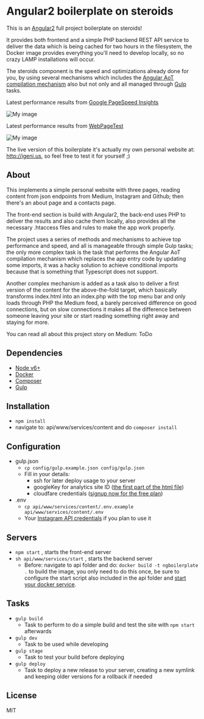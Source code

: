 # Angular2 boilerplate on steroids

This is an [Angular2](https://angular.io/) full project boilerplate on steroids!

It provides both frontend and a simple PHP backend REST API service to deliver the data which is being cached for two hours in the filesystem, the Docker image provides everything you'll need to develop locally, so no crazy LAMP installations will occur.

The steroids component is the speed and optimizations already done for you, by using several mechanisms which includes the [Angular AoT compilation mechanism](https://angular.io/docs/ts/latest/cookbook/aot-compiler.html) also but not only and all managed through [Gulp](http://gulpjs.com/) tasks.

Latest performance results from [Google PageSpeed Insights](https://developers.google.com/speed/pagespeed/insights/)

![My image](https://voxmachina.github.io/img/boilerplate_gstatus.png)

Latest performance results from [WebPageTest](https://www.webpagetest.org/)

![My image](https://voxmachina.github.io/img/boilerplate_pstatus.png)

The live version of this boilerplate it's actually my own personal website at: http://igeni.us, so feel free to test it for yourself ;)

## About

This implements a simple personal website with three pages, reading content from json endpoints from Medium, Instagram and Github; then there's an about page and a contacts page.

The front-end section is build with Angular2, the back-end uses PHP to deliver the results and also cache them locally, also provides all the necessary .htaccess files and rules to make the app work properly.

The project uses a series of methods and mechanisms to achieve top performance and speed, and all is manageable through simple Gulp tasks; the only more complex task is the task that performs the Angular AoT compilation mechanism which replaces the app entry code by updating some imports, it was a hacky solution to achieve conditional imports because that is something that Typescript does not support.

Another complex mechanism is added as a task also to deliver a first version of the content for the above-the-fold target, which basically transforms index.html into an index.php with the top menu bar and only loads through PHP the Medium feed, a barely perceived difference on good connections, but on slow connections it makes all the difference between someone leaving your site or start reading something right away and staying for more. 

You can read all about this project story on Medium: ToDo

## Dependencies

- [Node v6+](https://nodejs.org/en/)
- [Docker](https://www.docker.com/)
- [Composer](https://getcomposer.org/)
- [Gulp](http://gulpjs.com/)



## Installation

- `npm install`
- navigate to: api/www/services/content and do `composer install`



## Configuration

- gulp.json
  - `cp config/gulp.example.json config/gulp.json`
  - Fill in your details:
    - ssh for later deploy usage to your server
    - googleKey for analytics site ID ([the first part of the html file](https://support.google.com/webmasters/answer/35179?hl=en))
    - cloudfare credentials ([signup now for the free plan](https://www.cloudflare.com/plans/))
- .env
  - `cp api/www/services/content/.env.example api/www/services/content/.env`
  - Your [Instagram API credentials](https://bobmckay.com/web/simple-tutorial-for-getting-an-instagram-clientid-and-access-token/) if you plan to use it

## Servers

- `npm start` , starts the front-end server
- `sh api/www/services/start` , starts the backend server
  - Before: navigate to api folder and do: `docker build -t ngboilerplate .` to build the image, you only need to do this once, be sure to configure the start script also included in the api folder and [start your docker service](https://docs.docker.com/engine/admin/).



## Tasks

- `gulp build`
  - Task to perform to do a simple build and test the site with `npm start` afterwards
- `gulp dev`
  - Task to be used while developing
- `gulp stage`
  - Task to test your build before deploying
- `gulp deploy`
  - Task to deploy a new release to your server, creating a new symlink and keeping older versions for a rollback if needed



## License

MIT

